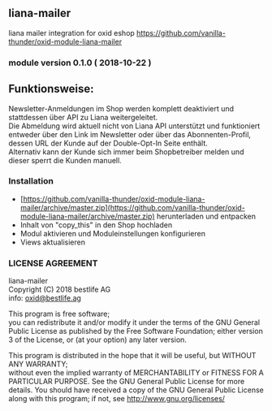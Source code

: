 ## liana-mailer  
liana mailer integration for oxid eshop
https://github.com/vanilla-thunder/oxid-module-liana-mailer
### module version 0.1.0 ( 2018-10-22 )

## Funktionsweise:
Newsletter-Anmeldungen im Shop werden komplett deaktiviert und stattdessen über API zu Liana weitergeleitet.  
Die Abmeldung wird aktuell nicht von Liana API unterstützt und funktioniert entweder über den Link im Newsletter oder über das Abonnenten-Profil, dessen URL der Kunde auf der Double-Opt-In Seite enthält.  
Alternativ kann der Kunde sich immer beim Shopbetreiber melden und dieser sperrt die Kunden manuell.

### Installation
* [https://github.com/vanilla-thunder/oxid-module-liana-mailer/archive/master.zip](https://github.com/vanilla-thunder/oxid-module-liana-mailer/archive/master.zip) herunterladen und entpacken
* Inhalt von "copy_this" in den Shop hochladen
* Modul aktivieren und Moduleinstellungen konfigurieren
* Views aktualisieren

### LICENSE AGREEMENT
   liana-mailer  
   Copyright (C) 2018 bestlife AG  
   info:  oxid@bestlife.ag  
  
   This program is free software;  
   you can redistribute it and/or modify it under the terms of the GNU General Public License as published by the Free Software Foundation;
   either version 3 of the License, or (at your option) any later version.
  
   This program is distributed in the hope that it will be useful, but WITHOUT ANY WARRANTY;  
   without even the implied warranty of MERCHANTABILITY or FITNESS FOR A PARTICULAR PURPOSE. See the GNU General Public License for more details.
   You should have received a copy of the GNU General Public License along with this program; if not, see <http://www.gnu.org/licenses/>